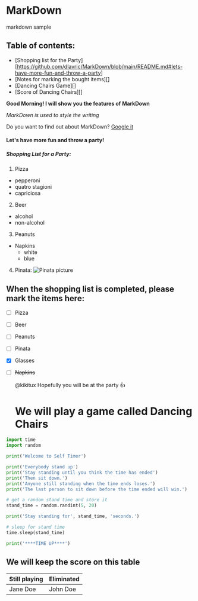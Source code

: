 # MarkDown
markdown sample


## Table of contents: ##
- [Shopping list for the Party][https://github.com/dlavric/MarkDown/blob/main/README.md#lets-have-more-fun-and-throw-a-party]
- [Notes for marking the bought items][]
- [Dancing Chairs Game][]
- [Score of Dancing Chairs][]


**Good Morning! I will show you the features of MarkDown**

*MarkDown is used to style the writing*


Do you want to find out about MarkDown?
[Google it](http://google.com)


#### Let's have more fun and throw a party! ####
##### Shopping List for a Party: #####

1. Pizza
  - pepperoni
  - quatro stagioni
  - capriciosa
  
2. Beer
  - alcohol
  - non-alcohol
  
3. Peanuts

* Napkins
  - white
  - blue

4. Pinata: ![Pinata picture](https://images-na.ssl-images-amazon.com/images/I/81wnocFvivL._AC_SL1500_.jpg)

## When the shopping list is completed, please mark the items here: ##

- [ ] Pizza
- [ ] Beer
- [ ] Peanuts
- [ ] Pinata
- [X] Glasses
- [ ] ~~Napkins~~

  @kikitux Hopefully you will be at the party :+1:
  
  # We will play a game called Dancing Chairs #
  
 ```python
import time
import random
 
print('Welcome to Self Timer')

print('Everybody stand up')
print('Stay standing until you think the time has ended')
print('Then sit down.')
print('Anyone still standing when the time ends loses.')
print('The last person to sit down before the time ended will win.')

# get a random stand time and store it
stand_time = random.randint(5, 20) 

print('Stay standing for', stand_time, 'seconds.')

# sleep for stand time
time.sleep(stand_time) 

print('****TIME UP****') 
```
 
## We will keep the score on this table ##

Still playing | Eliminated
------------- | ----------
Jane Doe | John Doe            
